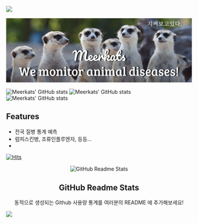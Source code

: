 <img src="https://capsule-render.vercel.app/api?type=cylinder&color=auto&height=300&section=header&text=meerkats&animation=fadeIn&fontSize=90" />

[![N|Solid](https://github.com/daejeonpython/meerkats/blob/main/photo/banner.png)](https://nodesource.com/products/nsolid)

![Meerkats' GitHub stats](https://github-readme-stats.vercel.app/api?username=nqn4iwin&count_private=true)
![Meerkats' GitHub stats](https://github-readme-stats.vercel.app/api?username=iworkist&show_icons=true)
![Meerkats' GitHub stats](https://github-readme-stats.vercel.app/api?username=kwon-ohkyu&show_icons=true)


## Features

- 전국 질병 통계 예측
- 럼피스킨병, 조류인플루엔자, 등등...
- 

[![Hits](https://hits.seeyoufarm.com/api/count/incr/badge.svg?url=https%3A%2F%2Fgithub.com%2Fgjbae1212%2Fhit-counter&count_bg=%2379C83D&title_bg=%23555555&icon=&icon_color=%23E7E7E7&title=hits&edge_flat=false)](https://hits.seeyoufarm.com)

<p align="center">
 <img width="100px" src="https://res.cloudinary.com/anuraghazra/image/upload/v1594908242/logo_ccswme.svg" align="center" alt="GitHub Readme Stats" />
 <h2 align="center">GitHub Readme Stats</h2>
 <p align="center">동적으로 생성되는 Github 사용량 통계를 여러분의 README 에 추가해보세요!</p>
</p>
<a href="https://github.com/daejeonpython"><img src="https://img.shields.io/badge/대전파이썬-컬러코드?style=flat-square&logo=simpleicons에서_아이콘이름&logoColor=white&link=내링크"/></a>&nbsp

  
